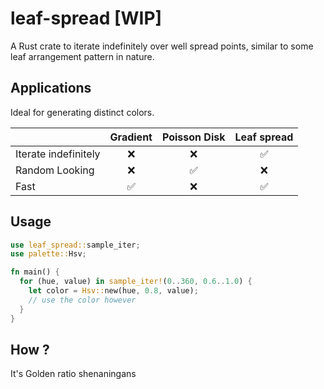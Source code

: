 # leaf-spread [WIP]
A Rust crate to iterate indefinitely over well spread points, similar to some leaf arrangement pattern in nature.

## Applications
Ideal for generating distinct colors.

|                        | Gradient       | Poisson Disk  |  Leaf spread  |
| :---                   |     :---:      |     :---:     |     :---:     | 
| Iterate indefinitely   | ❌             | ❌           |  ✅           |
| Random Looking         | ❌             | ✅           |  ❌           |
| Fast                   | ✅             | ❌           |  ✅           |

## Usage
```rust
use leaf_spread::sample_iter;
use palette::Hsv;

fn main() {
  for (hue, value) in sample_iter!(0..360, 0.6..1.0) {
    let color = Hsv::new(hue, 0.8, value);
    // use the color however
  }
}
```

## How ?
It's Golden ratio shenaningans
